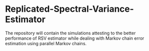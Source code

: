 # Replicated-Spectral-Variance-Estimator
 The repository will contain the simulations attesting to the better performance of RSV estimator while dealing with Markov chain error estimation using parallel Markov chains.
